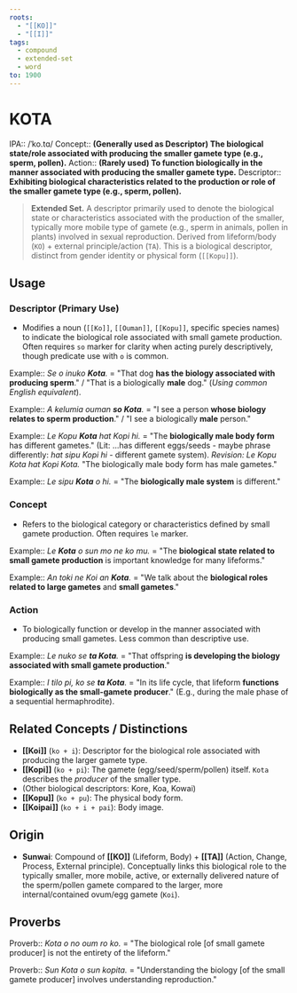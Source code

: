 ```yaml
---
roots:
  - "[[KO]]"
  - "[[I]]"
tags:
  - compound
  - extended-set
  - word
to: 1900
---
```


# KOTA

IPA::				/ˈko.tɑ/
Concept::		**(Generally used as Descriptor) The biological state/role associated with producing the smaller gamete type (e.g., sperm, pollen).**
Action::		**(Rarely used) To function biologically in the manner associated with producing the smaller gamete type.**
Descriptor::	**Exhibiting biological characteristics related to the production or role of the smaller gamete type (e.g., sperm, pollen).**

> **Extended Set.** A descriptor primarily used to denote the biological state or characteristics associated with the production of the smaller, typically more mobile type of gamete (e.g., sperm in animals, pollen in plants) involved in sexual reproduction. Derived from lifeform/body (`KO`) + external principle/action (`TA`). This is a biological descriptor, distinct from gender identity or physical form (`[[Kopu]]`).

## Usage

### Descriptor (Primary Use)
*   Modifies a noun (`[[Ko]]`, `[[Ouman]]`, `[[Kopu]]`, specific species names) to indicate the biological role associated with small gamete production. Often requires `so` marker for clarity when acting purely descriptively, though predicate use with `o` is common.

Example::   *Se o inuko **Kota**.* = "That dog **has the biology associated with producing sperm**." / "That is a biologically **male** dog." (*Using common English equivalent*).

Example::   *A kelumia ouman **so Kota**.* = "I see a person **whose biology relates to sperm production**." / "I see a biologically **male** person."

Example::   *Le Kopu **Kota** hat Kopi hi.* = "The **biologically male body form** has different gametes." (Lit: ...has different eggs/seeds - maybe phrase differently: *hat sipu Kopi hi* - different gamete system). *Revision: Le Kopu Kota hat Kopi Kota.* "The biologically male body form has male gametes."

Example::   *Le sipu **Kota** o hi.* = "The **biologically male system** is different."

### Concept
*   Refers to the biological category or characteristics defined by small gamete production. Often requires `le` marker.

Example::   *Le **Kota** o sun mo ne ko mu.* = "The **biological state related to small gamete production** is important knowledge for many lifeforms."

Example::   *An toki ne Koi an **Kota**.* = "We talk about the **biological roles related to large gametes** and **small gametes**."

### Action
*   To biologically function or develop in the manner associated with producing small gametes. Less common than descriptive use.

Example::   *Le nuko se **ta Kota**.* = "That offspring **is developing the biology associated with small gamete production**."

Example::   *I tilo pi, ko se **ta Kota**.* = "In its life cycle, that lifeform **functions biologically as the small-gamete producer**." (E.g., during the male phase of a sequential hermaphrodite).

## Related Concepts / Distinctions
*   **[[Koi]]** (`ko + i`): Descriptor for the biological role associated with producing the larger gamete type.
*   **[[Kopi]]** (`ko + pi`): The gamete (egg/seed/sperm/pollen) itself. `Kota` describes the *producer* of the smaller type.
*   (Other biological descriptors: Kore, Koa, Kowai)
*   **[[Kopu]]** (`ko + pu`): The physical body form.
*   **[[Koipai]]** (`ko + i + pai`): Body image.

## Origin

*   **Sunwai**: Compound of **[[KO]]** (Lifeform, Body) + **[[TA]]** (Action, Change, Process, External principle). Conceptually links this biological role to the typically smaller, more mobile, active, or externally delivered nature of the sperm/pollen gamete compared to the larger, more internal/contained ovum/egg gamete (`Koi`).

## Proverbs

Proverb:: *Kota o no oum ro ko.* = "The biological role [of small gamete producer] is not the entirety of the lifeform."

Proverb:: *Sun Kota o sun kopita.* = "Understanding the biology [of the small gamete producer] involves understanding reproduction."
